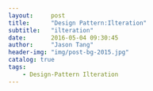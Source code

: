 ```yaml
---
layout:     post
title:      "Design Pattern:Ilteration"
subtitle:   "ilteration"
date:       2016-05-04 09:30:45
author:     "Jason Tang"
header-img: "img/post-bg-2015.jpg"
catalog: true
tags:
    - Design-Pattern Ilteration
---
```




